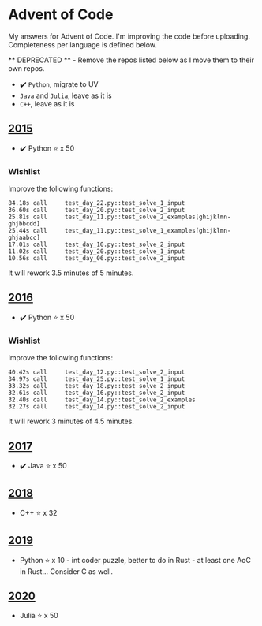 # Advent of Code
My answers for Advent of Code. I'm improving the code before uploading.
Completeness per language is defined below.

** DEPRECATED ** - Remove the repos listed below as I move them to their own repos.

- ✔️ `Python`, migrate to UV
- `Java` and `Julia`, leave as it is
- `C++`, leave as it is

## [2015](https://adventofcode.com/2015)

* ✔️ Python :star: x 50

### Wishlist

Improve the following functions:

```text
84.18s call     test_day_22.py::test_solve_1_input
36.60s call     test_day_20.py::test_solve_2_input
25.81s call     test_day_11.py::test_solve_2_examples[ghijklmn-ghjbbcdd]
25.44s call     test_day_11.py::test_solve_1_examples[ghijklmn-ghjaabcc]
17.01s call     test_day_10.py::test_solve_2_input
11.02s call     test_day_20.py::test_solve_1_input
10.56s call     test_day_06.py::test_solve_2_input
```

It will rework 3.5 minutes of 5 minutes.

## [2016](https://adventofcode.com/2016)

* ✔️ Python :star: x 50

### Wishlist

Improve the following functions:

```text
40.42s call     test_day_12.py::test_solve_2_input
34.97s call     test_day_25.py::test_solve_1_input
33.32s call     test_day_18.py::test_solve_2_input
32.61s call     test_day_16.py::test_solve_2_input
32.40s call     test_day_14.py::test_solve_2_examples
32.27s call     test_day_14.py::test_solve_2_input
```
It will rework 3 minutes of 4.5 minutes.

## [2017](https://adventofcode.com/2017)

* ✔️ Java :star: x 50

## [2018](https://adventofcode.com/2018)

* C++ :star: x 32

## [2019](https://adventofcode.com/2019)

* Python :star: x 10 - int coder puzzle, better to do in Rust - at least one AoC in Rust... Consider C as well.

## [2020](https://adventofcode.com/2020)

* Julia :star: x 50

